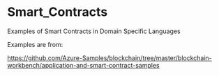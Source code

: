 # Smart_Contracts
Examples of Smart Contracts in Domain Specific Languages

Examples are from:

https://github.com/Azure-Samples/blockchain/tree/master/blockchain-workbench/application-and-smart-contract-samples
